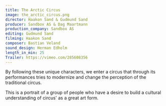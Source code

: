```yaml
---
title: The Arctic Circus
image: the_arctic_circus.png
director: Haakon Sand & Gudmund Sand
producer: Sandbox AS & Dag Maartmann
production_company: Sandbox AS
editing: Gudmund Sand
filming: Haakon Sand
composer: Bastian Veland
sound_design: Herman Edholm
length_in_min: 25
Trailer: https://vimeo.com/285608356
---
```

By following these unique characters, we enter a circus that through its performances tries to modernize and change the perception of the traditional circus. 

This is a portrait of a group of people who have a desire to build a cultural understanding of circus' as a great art form.